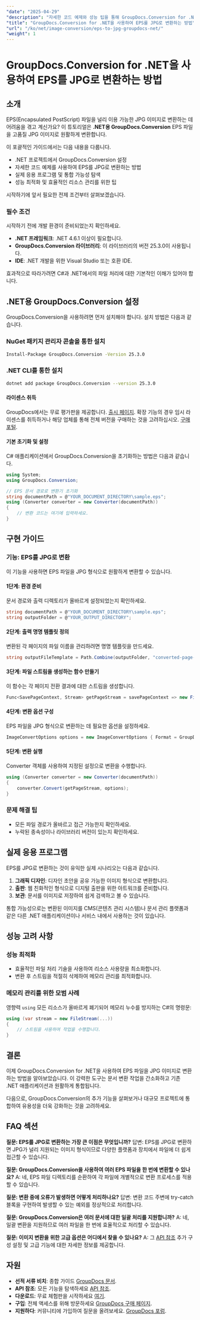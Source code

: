 ```yaml
---
"date": "2025-04-29"
"description": "자세한 코드 예제와 성능 팁을 통해 GroupDocs.Conversion for .NET을 사용하여 EPS 파일을 고품질 JPG 이미지로 변환하는 방법을 알아보세요."
"title": "GroupDocs.Conversion for .NET을 사용하여 EPS를 JPG로 변환하는 방법"
"url": "/ko/net/image-conversion/eps-to-jpg-groupdocs-net/"
"weight": 1
---
```


# GroupDocs.Conversion for .NET을 사용하여 EPS를 JPG로 변환하는 방법

## 소개

EPS(Encapsulated PostScript) 파일을 널리 이용 가능한 JPG 이미지로 변환하는 데 어려움을 겪고 계신가요? 이 튜토리얼은 **.NET용 GroupDocs.Conversion** EPS 파일을 고품질 JPG 이미지로 원활하게 변환합니다.

이 포괄적인 가이드에서는 다음 내용을 다룹니다.
- .NET 프로젝트에서 GroupDocs.Conversion 설정
- 자세한 코드 예제를 사용하여 EPS를 JPG로 변환하는 방법
- 실제 응용 프로그램 및 통합 가능성 탐색
- 성능 최적화 및 효율적인 리소스 관리를 위한 팁

시작하기에 앞서 필요한 전제 조건부터 살펴보겠습니다.

### 필수 조건

시작하기 전에 개발 환경이 준비되었는지 확인하세요.
- **.NET 프레임워크**: .NET 4.6.1 이상이 필요합니다.
- **GroupDocs.Conversion 라이브러리**: 이 라이브러리의 버전 25.3.0이 사용됩니다.
- **IDE**: .NET 개발을 위한 Visual Studio 또는 호환 IDE.

효과적으로 따라가려면 C#과 .NET에서의 파일 처리에 대한 기본적인 이해가 있어야 합니다.

## .NET용 GroupDocs.Conversion 설정

GroupDocs.Conversion을 사용하려면 먼저 설치해야 합니다. 설치 방법은 다음과 같습니다.

### NuGet 패키지 관리자 콘솔을 통한 설치
```bash
Install-Package GroupDocs.Conversion -Version 25.3.0
```

### .NET CLI를 통한 설치
```bash
dotnet add package GroupDocs.Conversion --version 25.3.0
```

#### 라이센스 취득

GroupDocs에서는 무료 평가판을 제공합니다. [출시 페이지](https://releases.groupdocs.com/conversion/net/). 확장 기능의 경우 임시 라이센스를 취득하거나 해당 업체를 통해 전체 버전을 구매하는 것을 고려하십시오. [구매 포털](https://purchase.groupdocs.com/buy).

#### 기본 초기화 및 설정
C# 애플리케이션에서 GroupDocs.Conversion을 초기화하는 방법은 다음과 같습니다.

```csharp
using System;
using GroupDocs.Conversion;

// EPS 문서 경로로 변환기 초기화
string documentPath = @"YOUR_DOCUMENT_DIRECTORY\sample.eps";
using (Converter converter = new Converter(documentPath))
{
    // 변환 코드는 여기에 입력하세요.
}
```

## 구현 가이드

### 기능: EPS를 JPG로 변환

이 기능을 사용하면 EPS 파일을 JPG 형식으로 원활하게 변환할 수 있습니다.

#### 1단계: 환경 준비
문서 경로와 출력 디렉토리가 올바르게 설정되었는지 확인하세요.

```csharp
string documentPath = @"YOUR_DOCUMENT_DIRECTORY\sample.eps";
string outputFolder = @"YOUR_OUTPUT_DIRECTORY";
```

#### 2단계: 출력 명명 템플릿 정의
변환된 각 페이지의 파일 이름을 관리하려면 명명 템플릿을 만드세요.

```csharp
string outputFileTemplate = Path.Combine(outputFolder, "converted-page-{0}.jpg");
```

#### 3단계: 파일 스트림을 생성하는 함수 만들기
이 함수는 각 페이지 전환 결과에 대한 스트림을 생성합니다.

```csharp
Func<SavePageContext, Stream> getPageStream = savePageContext => new FileStream(string.Format(outputFileTemplate, savePageContext.Page), FileMode.Create);
```

#### 4단계: 변환 옵션 구성
EPS 파일을 JPG 형식으로 변환하는 데 필요한 옵션을 설정하세요.

```csharp
ImageConvertOptions options = new ImageConvertOptions { Format = GroupDocs.Conversion.FileTypes.ImageFileType.Jpg };
```

#### 5단계: 변환 실행
Converter 객체를 사용하여 지정된 설정으로 변환을 수행합니다.

```csharp
using (Converter converter = new Converter(documentPath))
{
    converter.Convert(getPageStream, options);
}
```

### 문제 해결 팁
- 모든 파일 경로가 올바르고 접근 가능한지 확인하세요.
- 누락된 종속성이나 라이브러리 버전이 있는지 확인하세요.

## 실제 응용 프로그램

EPS를 JPG로 변환하는 것이 유익한 실제 시나리오는 다음과 같습니다.
1. **그래픽 디자인**: 디자인 초안을 공유 가능한 이미지 형식으로 변환합니다.
2. **출판**: 웹 친화적인 형식으로 디지털 출판을 위한 아트워크를 준비합니다.
3. **보관**: 문서를 이미지로 저장하여 쉽게 검색하고 볼 수 있습니다.

통합 가능성으로는 변환된 이미지를 CMS(콘텐츠 관리 시스템)나 문서 관리 플랫폼과 같은 다른 .NET 애플리케이션이나 서비스 내에서 사용하는 것이 있습니다.

## 성능 고려 사항
### 성능 최적화
- 효율적인 파일 처리 기술을 사용하여 리소스 사용량을 최소화합니다.
- 변환 후 스트림을 적절히 삭제하여 메모리 관리를 최적화합니다.

### 메모리 관리를 위한 모범 사례
영향력 `using` 모든 리소스가 올바르게 폐기되어 메모리 누수를 방지하는 C#의 명령문:

```csharp
using (var stream = new FileStream(...))
{
    // 스트림을 사용하여 작업을 수행합니다.
}
```

## 결론

이제 GroupDocs.Conversion for .NET을 사용하여 EPS 파일을 JPG 이미지로 변환하는 방법을 알아보았습니다. 이 강력한 도구는 문서 변환 작업을 간소화하고 기존 .NET 애플리케이션과 원활하게 통합됩니다.

다음으로, GroupDocs.Conversion의 추가 기능을 살펴보거나 대규모 프로젝트에 통합하여 유용성을 더욱 강화하는 것을 고려하세요.

## FAQ 섹션
**질문: EPS를 JPG로 변환하는 가장 큰 이점은 무엇입니까?**
답변: EPS를 JPG로 변환하면 JPG가 널리 지원되는 이미지 형식이므로 다양한 플랫폼과 장치에서 파일에 더 쉽게 접근할 수 있습니다.

**질문: GroupDocs.Conversion을 사용하여 여러 EPS 파일을 한 번에 변환할 수 있나요?**
A: 네, EPS 파일 디렉토리를 순환하여 각 파일에 개별적으로 변환 프로세스를 적용할 수 있습니다.

**질문: 변환 중에 오류가 발생하면 어떻게 처리하나요?**
답변: 변환 코드 주변에 try-catch 블록을 구현하여 발생할 수 있는 예외를 정상적으로 처리합니다.

**질문: GroupDocs.Conversion은 여러 문서에 대한 일괄 처리를 지원합니까?**
A: 네, 일괄 변환을 지원하므로 여러 파일을 한 번에 효율적으로 처리할 수 있습니다.

**질문: 이미지 변환을 위한 고급 옵션은 어디에서 찾을 수 있나요?**
A: 그 [API 참조](https://reference.groupdocs.com/conversion/net/) 추가 구성 설정 및 고급 기능에 대한 자세한 정보를 제공합니다.

## 자원
- **선적 서류 비치**: 종합 가이드 [GroupDocs 문서](https://docs.groupdocs.com/conversion/net/).
- **API 참조**: 모든 기능을 탐색하세요 [API 참조](https://reference.groupdocs.com/conversion/net/).
- **다운로드**: 무료 체험판을 시작하세요 [여기](https://releases.groupdocs.com/conversion/net/).
- **구입**: 전체 액세스를 위해 방문하세요 [GroupDocs 구매 페이지](https://purchase.groupdocs.com/buy).
- **지원하다**: 커뮤니티에 가입하여 질문을 올려보세요. [GroupDocs 포럼](https://forum.groupdocs.com/c/conversion/10).